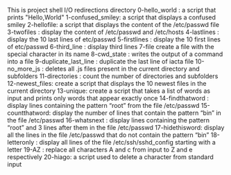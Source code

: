 This is project shell I/O redirections directory
0-hello_world : a script that prints \"Hello,World\"
1-confused_smiley: a script that displays a confused smiley 
2-hellofile: a script that displays the content of the /etc/passwd file 
3-twofiles : display the content of /etc/passwd and /etc/hosts
4-lastlines : display the 10 last lines of etc/passwd
5-firstlines : display the 10 first lines of etc/passwd
6-third_line : display third lines
7-file create a file with the special character in its name
8-cwd_state : writes the output of a command into a file 
9-duplicate_last_line : duplicate the last line of iacta file 
10-no_more_js : deletes all .js files present in the current directory and subfolders 
11-directories : count the number of directories and subfolders 
12-newest_files: create a script that displays the 10 newest files in the current directory 
13-unique: create a script that takes a list of words as input and prints only words that appear exactly once
14-findthatword : display lines containing the pattern “root” from the file /etc/passwd
15-countthatword: display the number of lines that contain the pattern “bin” in the file /etc/passwd
16-whatsnext : display lines containing the pattern “root” and 3 lines after them in the file /etc/passwd
17-hidethisword: display all the lines in the file /etc/passwd that do not contain the pattern “bin”
18-letteronly : display all lines of the file /etc/ssh/sshd_config starting with a letter
19-AZ : replace all characters A and c from input to Z and e respectively
20-hiago: a script used to delete a character from standard input
